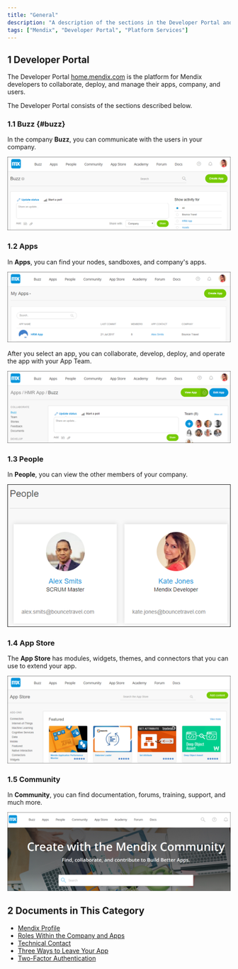 ```yaml
---
title: "General"
description: "A description of the sections in the Developer Portal and links to more detail"
tags: ["Mendix", "Developer Portal", "Platform Services"]
---
```


## 1 Developer Portal

The Developer Portal [home.mendix.com](http://home.mendix.com) is the platform for Mendix developers to collaborate, deploy, and manage their apps, company, and users. 

The Developer Portal consists of the sections described below.

### 1.1 Buzz {#buzz}

In the company **Buzz**, you can communicate with the users in your company.

![](attachments/general/developerportal-buzz.png)
  
### 1.2 Apps

In **Apps**, you can find your nodes, sandboxes, and company's apps.

![](attachments/general/developerportal-apps.png)

After you select an app, you can collaborate, develop, deploy, and operate the app with your App Team.

![](attachments/general/apps.png)
  
### 1.3 People

In **People**, you can view the other members of your company.

![](attachments/general/developerportal-people.png)
  
### 1.4 App Store

The **App Store** has modules, widgets, themes, and connectors that you can use to extend your app.

![](attachments/general/developerportal-appstore.png)
  
### 1.5 Community  

In **Community**, you can find documentation, forums, training, support, and much more.

![](attachments/general/developerportal-community.png)

## 2 Documents in This Category

* [Mendix Profile](mendix-profile)
* [Roles Within the Company and Apps](roles)
* [Technical Contact](technical-contact)
* [Three Ways to Leave Your App](leave-app)
* [Two-Factor Authentication](twofactor-authenticator)
